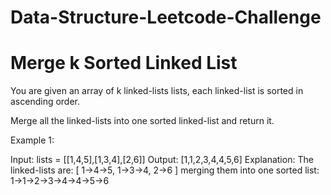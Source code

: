 # Data-Structure-Leetcode-Challenge
# Merge k Sorted Linked List
You are given an array of k linked-lists lists, each linked-list is sorted in ascending order.

Merge all the linked-lists into one sorted linked-list and return it.

 Example 1:

Input: lists = [[1,4,5],[1,3,4],[2,6]]
Output: [1,1,2,3,4,4,5,6]
Explanation: The linked-lists are:
[
  1->4->5,
  1->3->4,
  2->6
]
merging them into one sorted list:
1->1->2->3->4->4->5->6
